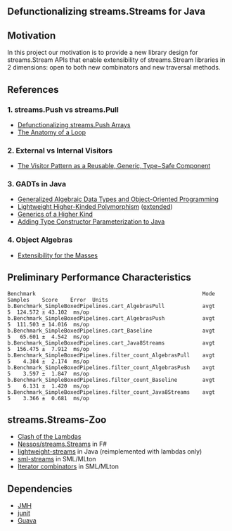 ## Defunctionalizing streams.Streams for Java

## Motivation
In this project our motivation is to provide a new library design for streams.Stream APIs that enable extensibility of streams.Stream
libraries in 2 dimensions: open to both new combinators and new traversal methods.

## References
### 1. streams.Push vs streams.Pull
* [Defunctionalizing streams.Push Arrays](http://www.cse.chalmers.se/~joels/writing/defuncEmb.pdf)
* [The Anatomy of a Loop](http://www.ccs.neu.edu/home/shivers/papers/loop.pdf)

### 2. External vs Internal Visitors
* [The Visitor Pattern as a Reusable‚ Generic‚ Type−Safe Component](http://www.cs.ox.ac.uk/jeremy.gibbons/publications/visitor.pdf)

### 3. GADTs in Java
* [Generalized Algebraic Data Types and Object-Oriented Programming](http://research.microsoft.com/apps/pubs/default.aspx?id=64040)
* [Lightweight Higher-Kinded Polymorphism](https://ocamllabs.github.io/higher/lightweight-higher-kinded-polymorphism.pdf) ([extended](http://www.lpw25.net/flops2014.pdf))
* [Generics of a Higher Kind](https://lirias.kuleuven.be/bitstream/123456789/186940/4/tcpoly.pdf)
* [Adding Type Constructor Parameterization to Java](http://www.jot.fm/issues/issue_2008_06/article2.pdf)

### 4. Object Algebras
* [Extensibility for the Masses](https://www.cs.utexas.edu/~wcook/Drafts/2012/ecoop2012.pdf)

## Preliminary Performance Characteristics
```
Benchmark                                                     Mode  Samples    Score    Error  Units
b.Benchmark_SimpleBoxedPipelines.cart_AlgebrasPull            avgt        5  124.572 ± 43.102  ms/op
b.Benchmark_SimpleBoxedPipelines.cart_AlgebrasPush            avgt        5  111.503 ± 14.016  ms/op
b.Benchmark_SimpleBoxedPipelines.cart_Baseline                avgt        5   65.601 ±  4.542  ms/op
b.Benchmark_SimpleBoxedPipelines.cart_Java8Streams            avgt        5  156.475 ±  7.912  ms/op
b.Benchmark_SimpleBoxedPipelines.filter_count_AlgebrasPull    avgt        5    4.384 ±  2.174  ms/op
b.Benchmark_SimpleBoxedPipelines.filter_count_AlgebrasPush    avgt        5    3.597 ±  1.847  ms/op
b.Benchmark_SimpleBoxedPipelines.filter_count_Baseline        avgt        5    6.131 ±  1.420  ms/op
b.Benchmark_SimpleBoxedPipelines.filter_count_Java8Streams    avgt        5    3.366 ±  0.681  ms/op
```

## streams.Streams-Zoo
* [Clash of the Lambdas](http://biboudis.github.io/clashofthelambdas/)
* [Nessos/streams.Streams](https://github.com/nessos/streams.Streams) in F#
* [lightweight-streams](https://github.com/biboudis/lightweight-streams) in Java (reimplemented with lambdas only)
* [sml-streams](https://github.com/biboudis/sml-streams) in SML/MLton
* [Iterator combinators](http://mlton.org/ForLoops) in SML/MLton

## Dependencies
* [JMH](http://openjdk.java.net/projects/code-tools/jmh/)
* [junit](http://junit.org/)
* [Guava](https://code.google.com/p/guava-libraries/)
